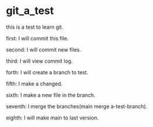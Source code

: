 # git_a_test
this is a test to learn git.

first: I will commit this file.

second: I will commit new files.

third: I will view commit log.

forth: I will create a branch to test.

fifth: I make a changed.

sixth: I make a new file in the branch.

seventh: I merge the branches(main merge a-test-branch).

eighth: I will make main to last version.